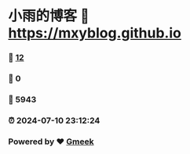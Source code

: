 # 小雨的博客 :link: https://mxyblog.github.io 
### :page_facing_up: [12](https://mxyblog.github.io/tag.html) 
### :speech_balloon: 0 
### :hibiscus: 5943 
### :alarm_clock: 2024-07-10 23:12:24 
### Powered by :heart: [Gmeek](https://github.com/Meekdai/Gmeek)

